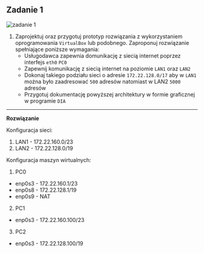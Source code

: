 Zadanie 1
---------

![zadanie 1](zadanie-1.svg)

1. Zaprojektuj oraz przygotuj prototyp rozwiązania z wykorzystaniem oprogramowania ``VirtualBox`` lub podobnego. 
Zaproponuj rozwiązanie spełniające poniższe wymagania:
   * Usługodawca zapewnia domunikację z siecią internet poprzez interfejs ``eth0`` ``PC0``
   * Zapewnij komunikację z siecią internet na poziomie ``LAN1`` oraz ``LAN2``
   * Dokonaj takiego podziału sieci o adresie ``172.22.128.0/17`` aby w ``LAN1`` można było zaadresować ``500`` adresów natomiast w LAN2 ``5000`` adresów    
   * Przygotuj dokumentację powyższej architektury w formie graficznej w programie ``DIA``
 
---------
**Rozwiązanie**

Konfiguracja sieci:
1. LAN1 - 172.22.160.0/23
2. LAN2 - 172.22.128.0/19

Konfiguracja maszyn wirtualnych:
1. PC0
  * enp0s3 - 172.22.160.1/23
  * enp0s8 - 172.22.128.1/19
  * enp0s9 - NAT 
2. PC1
  * enp0s3 - 172.22.160.100/23
3. PC2
  * enp0s3 - 172.22.128.100/19
  
